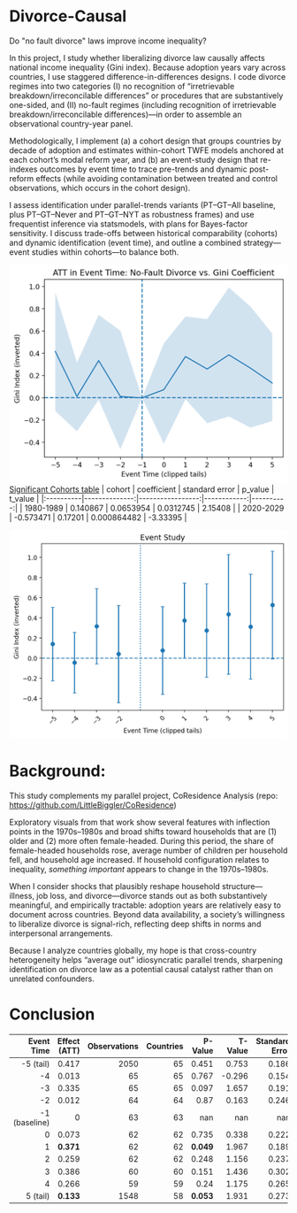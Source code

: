 # Divorce-Causal
Do "no fault divorce" laws improve income inequality?

In this project, I study whether liberalizing divorce law causally affects national income inequality (Gini index). Because adoption years vary across countries, I use staggered difference-in-differences designs. I code divorce regimes into two categories
(I) no recognition of “irretrievable breakdown/irreconcilable differences” or procedures that are substantively one-sided, and 
(II) no-fault regimes (including recognition of irretrievable breakdown/irreconcilable differences)—in order to assemble an observational country-year panel.

Methodologically, I implement (a) a cohort design that groups countries by decade of adoption and estimates within-cohort TWFE models anchored at each cohort’s modal reform year, and (b) an event-study design that re-indexes outcomes by event time to trace pre-trends and dynamic post-reform effects (while avoiding contamination between treated and control observations, which occurs in the cohort design). 

I assess identification under parallel-trends variants (PT–GT–All baseline, plus PT–GT–Never and PT–GT–NYT as robustness frames) and use frequentist inference via statsmodels, with plans for Bayes-factor sensitivity. I discuss trade-offs between historical comparability (cohorts) and dynamic identification (event time), and outline a combined strategy—event studies within cohorts—to balance both.

![Event study line with 95% CI zone](artifact/att_in_event_time.png)
[Significant Cohorts table](artifact/cohort_table_rounded.csv)
| cohort    |   coefficient |   standard error |     p_value |   t_value |
|:----------|--------------:|-----------------:|------------:|----------:|
| 1980-1989 |      0.140867 |        0.0653954 | 0.0312745   |   2.15408 |
| 2020-2029 |     -0.573471 |        0.17201   | 0.000864482 |  -3.33395 |

![Event study scatterplot with bar CI](artifact/event_study_bar.png)

# Background:

This study complements my parallel project, CoResidence Analysis (repo: https://github.com/LittleBiggler/CoResidence)

Exploratory visuals from that work show several features with inflection points in the 1970s–1980s and broad shifts toward households that are (1) older and (2) more often female-headed. During this period, the share of female-headed households rose, average number of children per household fell, and household age increased. If household configuration relates to inequality, *something important* appears to change in the 1970s–1980s.

When I consider shocks that plausibly reshape household structure—illness, job loss, and divorce—divorce stands out as both substantively meaningful, and empirically tractable: adoption years are relatively easy to document across countries. Beyond data availability, a society’s willingness to liberalize divorce is signal-rich, reflecting deep shifts in norms and interpersonal arrangements.

Because I analyze countries globally, my hope is that cross-country heterogeneity helps “average out” idiosyncratic parallel trends, sharpening identification on divorce law as a potential causal catalyst rather than on unrelated confounders.

# Conclusion

|   Event Time |   Effect (ATT) |   Observations |   Countries |   P-Value |   T-Value |   Standard Error |
|-------------:|---------------:|---------------:|------------:|----------:|----------:|-----------------:|
|          -5 (tail) |          0.417 |           2050 |          65 |     0.451 |     0.753 |            0.186 |
|           -4 |          0.013 |             65 |          65 |     0.767 |    -0.296 |            0.154 |
|           -3 |          0.335 |             65 |          65 |     0.097 |     1.657 |            0.191 |
|           -2 |          0.012 |             64 |          64 |     0.87  |     0.163 |            0.246 |
|           -1 (baseline) |          0     |             63 |          63 |   nan     |   nan     |          nan     |
|            0 |          0.073 |             62 |          62 |     0.735 |     0.338 |            0.222 |
|            1 |          **0.371** |             62 |          62 |     **0.049** |     1.967 |            0.189 |
|            2 |          0.259 |             62 |          62 |     0.248 |     1.156 |            0.237 |
|            3 |          0.386 |             60 |          60 |     0.151 |     1.436 |            0.302 |
|            4 |          0.266 |             59 |          59 |     0.24  |     1.175 |            0.265 |
|            5 (tail) |          **0.133** |           1548 |          58 |     **0.053** |     1.931 |            0.273 |
